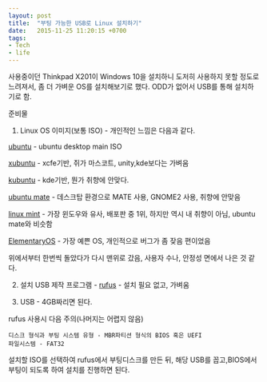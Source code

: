 ```yaml
---
layout: post
title:  "부팅 가능한 USB로 Linux 설치하기"
date:   2015-11-25 11:20:15 +0700
tags:
- Tech
- life
---
```


사용중이던 Thinkpad X201이 Windows 10을 설치하니 도저히 사용하지 못할 정도로 느려져서, 좀 더 가벼운 OS를 설치해보기로 했다. ODD가 없어서 USB를 통해 설치하기로 함.

준비물

1. Linux OS 이미지(보통 ISO) - 개인적인 느낌은 다음과 같다.

[ubuntu](http://www.ubuntu.com/download/desktop) - ubuntu desktop main ISO

[xubuntu](http://xubuntu.org/getxubuntu/) - xcfe기반, 쥐가 마스코트, unity,kde보다는 가벼움

[kubuntu](http://www.kubuntu.org/getkubuntu/) - kde기반, 뭔가 취향에 안맞다.

[ubuntu mate](https://ubuntu-mate.org/what-is-ubuntu-mate/) - 데스크탑 환경으로 MATE 사용, GNOME2 사용, 취향에 안맞음

[linux mint](https://www.linuxmint.com/download.php) - 가장 윈도우와 유사, 배포판 중 1위, 하지만 역시 내 취향이 아님, ubuntu mate와 비슷함

[ElementaryOS](https://elementary.io) - 가장 예쁜 OS, 개인적으로 버그가 좀 잦음 편이었음

위에서부터 한번씩 돌았다가 다시 맨위로 갔음, 사용자 수나, 안정성 면에서 나은 것 같다.

2. 설치 USB 제작 프로그램 - [rufus](https://rufus.akeo.ie/?locale=ko_KR) - 설치 필요 없고, 가벼움

3. USB - 4GB짜리면 된다.


rufus 사용시 다음 주의(나머지는 어렵지 않음)

    디스크 형식과 부팅 시스템 유형 - MBR파티션 형식의 BIOS 혹은 UEFI
    파일시스템 - FAT32

설치할 ISO를 선택하여 rufus에서 부팅디스크를 만든 뒤, 해당 USB를 꼽고,BIOS에서 부팅이 되도록 하여 설치를 진행하면 된다.
